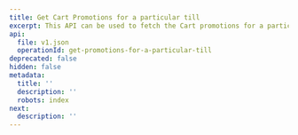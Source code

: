 ```yaml
---
title: Get Cart Promotions for a particular till
excerpt: This API can be used to fetch the Cart promotions for a particular till
api:
  file: v1.json
  operationId: get-promotions-for-a-particular-till
deprecated: false
hidden: false
metadata:
  title: ''
  description: ''
  robots: index
next:
  description: ''
---
```

<br />
